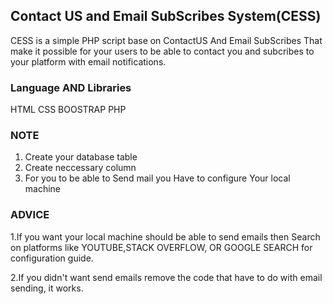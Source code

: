 ## Contact US and Email SubScribes System(CESS)
CESS is a simple PHP script base on ContactUS And Email SubScribes That make it possible for
your users to be able to contact you  and subcribes to your platform with email notifications.

### Language AND Libraries
HTML
CSS
BOOSTRAP
PHP

### NOTE
1. Create your database table 
2. Create neccessary column
3. For you to be able to Send mail you Have to configure Your local machine



### ADVICE
1.If you want  your local machine should be able to send emails then Search on platforms like YOUTUBE,STACK OVERFLOW, OR GOOGLE SEARCH for configuration guide.

2.If you didn't want send emails remove the  code that have to do with email sending, it works.

